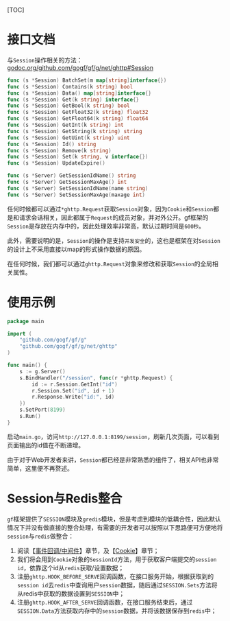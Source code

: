 
[TOC]


# 接口文档

与`Session`操作相关的方法：
[godoc.org/github.com/gogf/gf/g/net/ghttp#Session](https://godoc.org/github.com/gogf/gf/g/net/ghttp#Session)
```go
func (s *Session) BatchSet(m map[string]interface{})
func (s *Session) Contains(k string) bool
func (s *Session) Data() map[string]interface{}
func (s *Session) Get(k string) interface{}
func (s *Session) GetBool(k string) bool
func (s *Session) GetFloat32(k string) float32
func (s *Session) GetFloat64(k string) float64
func (s *Session) GetInt(k string) int
func (s *Session) GetString(k string) string
func (s *Session) GetUint(k string) uint
func (s *Session) Id() string
func (s *Session) Remove(k string)
func (s *Session) Set(k string, v interface{})
func (s *Session) UpdateExpire()

func (s *Server) GetSessionIdName() string
func (s *Server) GetSessionMaxAge() int
func (s *Server) SetSessionIdName(name string)
func (s *Server) SetSessionMaxAge(maxage int)
```
任何时候都可以通过```*ghttp.Request```获取`Session`对象，因为`Cookie`和`Session`都是和请求会话相关，因此都属于`Request`的成员对象，并对外公开。gf框架的`Session`是存放在内存中的，因此处理效率非常高，默认过期时间是`600秒`。

此外，需要说明的是，`Session`的操作是支持`并发安全`的，这也是框架在对`Session`的设计上不采用直接以map的形式操作数据的原因。

在任何时候，我们都可以通过`ghttp.Request`对象来修改和获取`Session`的全局相关属性。

# 使用示例

```go
package main

import (
    "github.com/gogf/gf/g"
    "github.com/gogf/gf/g/net/ghttp"
)

func main() {
    s := g.Server()
    s.BindHandler("/session", func(r *ghttp.Request) {
        id := r.Session.GetInt("id")
        r.Session.Set("id", id + 1)
        r.Response.Write("id:", id)
    })
    s.SetPort(8199)
    s.Run()
}
```
启动`main.go`，访问```http://127.0.0.1:8199/session```，刷新几次页面，可以看到页面输出的id值在不断递增。


由于对于Web开发者来讲，`Session`都已经是非常熟悉的组件了，相关API也非常简单，这里便不再赘述。

# Session与Redis整合

`gf`框架提供了`SESSION`模块及`gredis`模块，但是考虑到模块的低耦合性，因此默认情况下并没有做直接的整合处理，有需要的开发者可以按照以下思路便可方便地将`session`与`redis`做整合：
1. 阅读【[事件回调/中间件](net/ghttp/service/hook.md)】章节，及【[Cookie](net/ghttp/cookie.md)】章节；
1. 我们将会用到`Cookie`对象的`SessionId`方法，用于获取客户端提交的`session id`，依靠这个id从`redis`获取/设置数据；
1. 注册`ghttp.HOOK_BEFORE_SERVE`回调函数，在接口服务开始，根据获取到的`session id`去`redis`中查询用户`session`数据，随后通过`SESSION.Sets`方法将从redis中获取的数据设置到`SESSION`中；
1. 注册`ghttp.HOOK_AFTER_SERVE`回调函数，在接口服务结束后，通过`SESSION.Data`方法获取内存中的`session`数据，并将该数据保存到`redis`中；

